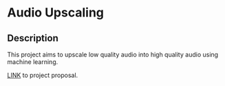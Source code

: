 # Audio Upscaling

## Description

This project aims to upscale low quality audio into high quality audio using machine learning.

[LINK](https://docs.google.com/document/d/1xdehAOeBb2aLHjb7WNLELhvmHcxBCpLoLzSLnsv66RU/edit) to project proposal.

